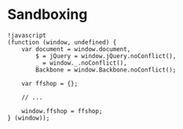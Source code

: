 # Sandboxing

	!javascript
	(function (window, undefined) {
		var document = window.document,
			$ = jQuery = window.jQuery.noConflict(),
			_ = window._.noConflict(),
			Backbone = window.Backbone.noConflict();

		var ffshop = {};
		
		// ...
		
		window.ffshop = ffshop;
	} (window));